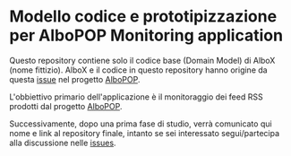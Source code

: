 # Modello codice e prototipizzazione per AlboPOP Monitoring application


Questo repository contiene solo il codice base (Domain Model) di AlboX (nome fittizio).
AlboX e il codice in questo repository hanno origine da questa [issue](https://github.com/ondata/albopopTwoDotZero/issues/12) nel progetto [AlboPOP](https://albopop.it).

L'obbiettivo primario dell'applicazione è il monitoraggio dei feed RSS prodotti dal progetto [AlboPOP](https://albopop.it).

Successivamente, dopo una prima fase di studio, verrà comunicato qui nome e link al repository finale, intanto se sei interessato segui/partecipa alla discussione nelle [issues](https://github.com/zerai/albopop-feed-monitor-model/issues).  